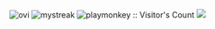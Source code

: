 <img src="https://github-readme-stats.vercel.app/api/top-langs?username=madushadhanushka&show_icons=true&locale=en&layout=compact&theme=chartreuse-dark" alt="ovi" />

<!--
**playmonkey/playmonkey** is a ✨ _special_ ✨ repository because its `README.md` (this file) appears on your GitHub profile.

Here are some ideas to get you started:

- 🔭 I’m currently working on ...
- 🌱 I’m currently learning ...
- 👯 I’m looking to collaborate on ...
- 🤔 I’m looking for help with ...
- 💬 Ask me about ...
- 📫 How to reach me: ...
- 😄 Pronouns: ...
- ⚡ Fun fact: ...
-->
<img src="https://github-readme-streak-stats.herokuapp.com/?user=madushadhanushka&theme=tokyonight" alt="mystreak"/>
<img src="https://profile-counter.glitch.me/{playmonkey}/count.svg" alt="playmonkey :: Visitor's Count" />
<img src="http://estruyf-github.azurewebsites.net/api/VisitorHit?user=playmonkey&repo=playmonkey&countColorcountColor&countColor=%237B1E7B"/>
